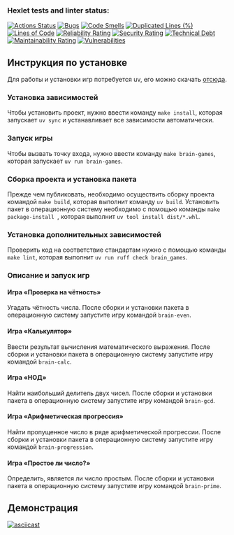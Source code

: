 ### Hexlet tests and linter status:
[![Actions Status](https://github.com/yulhom/python-project-49/actions/workflows/hexlet-check.yml/badge.svg)](https://github.com/yulhom/python-project-49/actions)
[![Bugs](https://sonarcloud.io/api/project_badges/measure?project=yulhom_python-project-49&metric=bugs)](https://sonarcloud.io/summary/new_code?id=yulhom_python-project-49)
[![Code Smells](https://sonarcloud.io/api/project_badges/measure?project=yulhom_python-project-49&metric=code_smells)](https://sonarcloud.io/summary/new_code?id=yulhom_python-project-49)
[![Duplicated Lines (%)](https://sonarcloud.io/api/project_badges/measure?project=yulhom_python-project-49&metric=duplicated_lines_density)](https://sonarcloud.io/summary/new_code?id=yulhom_python-project-49)
[![Lines of Code](https://sonarcloud.io/api/project_badges/measure?project=yulhom_python-project-49&metric=ncloc)](https://sonarcloud.io/summary/new_code?id=yulhom_python-project-49)
[![Reliability Rating](https://sonarcloud.io/api/project_badges/measure?project=yulhom_python-project-49&metric=reliability_rating)](https://sonarcloud.io/summary/new_code?id=yulhom_python-project-49)
[![Security Rating](https://sonarcloud.io/api/project_badges/measure?project=yulhom_python-project-49&metric=security_rating)](https://sonarcloud.io/summary/new_code?id=yulhom_python-project-49)
[![Technical Debt](https://sonarcloud.io/api/project_badges/measure?project=yulhom_python-project-49&metric=sqale_index)](https://sonarcloud.io/summary/new_code?id=yulhom_python-project-49)
[![Maintainability Rating](https://sonarcloud.io/api/project_badges/measure?project=yulhom_python-project-49&metric=sqale_rating)](https://sonarcloud.io/summary/new_code?id=yulhom_python-project-49)
[![Vulnerabilities](https://sonarcloud.io/api/project_badges/measure?project=yulhom_python-project-49&metric=vulnerabilities)](https://sonarcloud.io/summary/new_code?id=yulhom_python-project-49)
## Инструкция по установке
Для работы и установки игр потребуется uv, его можно скачать [отсюда](https://docs.astral.sh/uv/getting-started/installation/).
### Установка зависимостей
Чтобы установить проект, нужно ввести команду  ```make install```, которая запускает ```uv sync``` и устанавливает все зависимости автоматически.
### Запуск игры
Чтобы вызвать точку входа, нужно ввести команду ```make brain-games```, которая запускает ```uv run brain-games```.
### Сборка проекта и установка пакета
Прежде чем публиковать, необходимо осуществить сборку проекта командой  ```make build```, которая выполнит команду ```uv build```.
Установить пакет в операционную систему необходимо с помощью команды ```make package-install ```, которая выполнит  ```uv tool install dist/*.whl```.
### Установка дополнительных зависимостей 
Проверить код на соответствие стандартам нужно с помощью команды ```make lint```, которая выполнит  ```uv run ruff check brain_games```.
### Описание и запуск игр 
#### Игра «Проверка на чётность»
Угадать чётность числа.
После сборки и установки пакета в операционную систему запустите игру командой ```brain-even```.
#### Игра «Калькулятор»
Ввести результат вычисления математического выражения.
После сборки и установки пакета в операционную систему запустите игру командой ```brain-calc```.
#### Игра «НОД»
Найти наибольший делитель двух чисел.
После сборки и установки пакета в операционную систему запустите игру командой ```brain-gcd```.
#### Игра «Арифметическая прогрессия»
Найти пропущенное число в ряде арифметической прогрессии.
После сборки и установки пакета в операционную систему запустите игру командой ```brain-progression```.
#### Игра «Простое ли число?»
Определить, является ли число простым.
После сборки и установки пакета в операционную систему запустите игру командой ```brain-prime```.
## Демонстрация 
[![asciicast](https://asciinema.org/a/tcaInEOHOKPusJlRAPcdaR8qn.svg)](https://asciinema.org/a/tcaInEOHOKPusJlRAPcdaR8qn)

